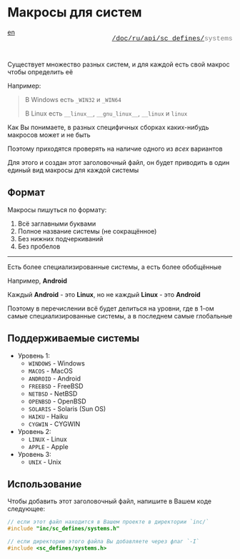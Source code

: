 # Макросы для систем

<div style="display: flex; justify-content: space-between; margin-bottom: 25px">
  <a href="/doc/sc_defines/systems.md">en</a>

  <p style="text-align: right;
            color: gray;
            font-size: 15px;
            font-family: 'Jetbrains Mono', SFMono-Regular, Consolas, 'Liberation Mono', Menlo, monospace, Arial">
      <a href="/README.md">/</a><a href="/doc/index.md">doc/</a><a href="/doc/ru/index.md">ru/</a><a href="/doc/ru/api/index.md">api/</a><a href="/doc/ru/api/sc_defines/index.md">sc_defines/</a>systems
  </p>
</div>

Существует множество разных систем,
и для каждой есть свой макрос чтобы определить её

Например:

> В Windows есть `_WIN32` и `_WIN64`
>
> В Linux есть `__linux__`, `__gnu_linux__`, `__linux` и `linux`

Как Вы понимаете, в разных специфичных сборках каких-нибудь
макросов может и не быть

Поэтому приходятся проверять на наличие одного из _всех_ вариантов

Для этого и создан этот заголовочный файл,
он будет приводить в один единый вид макросы для каждой системы

## Формат

Макросы пишуться по формату:
1. Всё заглавными буквами
2. Полное название системы (не сокращённое)
3. Без нижних подчеркиваний
4. Без пробелов

---

Есть более специализированные системы,
а есть более обобщённые

Например, **Android**

Каждый **Android** - это **Linux**,
но не каждый **Linux** - это **Android**

Поэтому в перечислении всё будет делиться на уровни,
где в 1-ом самые специализированные системы,
а в последнем самые глобальные

## Поддерживаемые системы

+ Уровень 1:
    + `WINDOWS` - Windows
    + `MACOS` - MacOS
    + `ANDROID` - Android
    + `FREEBSD` - FreeBSD
    + `NETBSD` - NetBSD
    + `OPENBSD` - OpenBSD
    + `SOLARIS` - Solaris (Sun OS)
    + `HAIKU` - Haiku
    + `CYGWIN` - CYGWIN
+ Уровень 2:
    + `LINUX` - Linux
    + `APPLE` - Apple
+ Уровень 3:
    + `UNIX` - Unix

## Использование

Чтобы добавить этот заголовочный файл,
напишите в Вашем коде следующее:

```c
// если этот файл находится в Вашем проекте в директории `inc/`
#include "inc/sc_defines/systems.h"

// если директорию этого файла Вы добавляете через флаг `-I`
#include <sc_defines/systems.h>
```